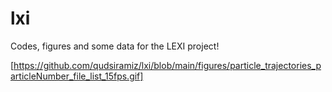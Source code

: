 # lxi
Codes, figures and some data for the LEXI project!


[https://github.com/qudsiramiz/lxi/blob/main/figures/particle_trajectories_particleNumber_file_list_15fps.gif]

